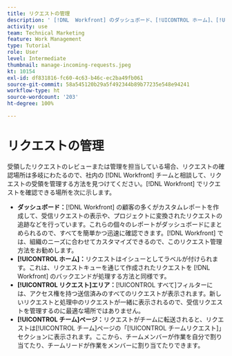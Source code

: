 ```yaml
---
title: リクエストの管理
description: ' [!DNL  Workfront] のダッシュボード、[!UICONTROL ホーム]、[!UICONTROL リクエスト]エリア、[!UICONTROL チーム]ページを使用して送信したリクエストを検索する方法について説明します。'
activity: use
team: Technical Marketing
feature: Work Management
type: Tutorial
role: User
level: Intermediate
thumbnail: manage-incoming-requests.jpeg
kt: 10154
exl-id: df831816-fc60-4c63-b46c-ec2ba49fb061
source-git-commit: 58a545120b29a5f492344b89b77235e548e94241
workflow-type: ht
source-wordcount: '203'
ht-degree: 100%

---
```


# リクエストの管理

受領したリクエストのレビューまたは管理を担当している場合、リクエストの確認場所は多岐にわたるので、社内の [!DNL Workfront] チームと相談して、リクエストの受領を管理する方法を見つけてください。[!DNL Workfront] でリクエストを確認できる場所を次に示します。

* **ダッシュボード：**[!DNL Workfront] の顧客の多くがカスタムレポートを作成して、受信リクエストの表示や、プロジェクトに変換されたリクエストの追跡などを行っています。これらの個々のレポートがダッシュボードにまとめられるので、すべてを簡単かつ迅速に確認できます。[!DNL Workfront] では、組織のニーズに合わせてカスタマイズできるので、このリクエスト管理方法をお勧めします。
* **[!UICONTROL ホーム]：**&#x200B;リクエストはイシューとしてラベルが付けられます。これは、リクエストキューを通じて作成されたリクエストを [!DNL Workfront] のバックエンドが処理する方法と同様です。
* **[!UICONTROL リクエスト]エリア：**[!UICONTROL すべて]フィルターには、アクセス権を持つ送信済みのすべてのリクエストが表示されます。新しいリクエストと処理中のリクエストが一緒に表示されるので、受信リクエストを管理するのに最適な場所ではありません。
* **[!UICONTROL チーム]ページ：**&#x200B;リクエストがチームに転送されると、リクエストは[!UICONTROL チーム]ページの「[!UICONTROL チームリクエスト]」セクションに表示されます。ここから、チームメンバーが作業を自分で割り当てたり、チームリードが作業をメンバーに割り当てたりできます。
